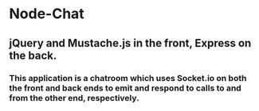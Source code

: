 # Node-Chat

## jQuery and Mustache.js in the front, Express on the back.

### This application is a chatroom which uses Socket.io on both the front and back ends to emit and respond to calls to and from the other end, respectively.
